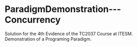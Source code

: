 # ParadigmDemonstration---Concurrency
Solution for the 4th Evidence of the TC2037 Course at ITESM. Demonstration of a Programing Paradigm.

